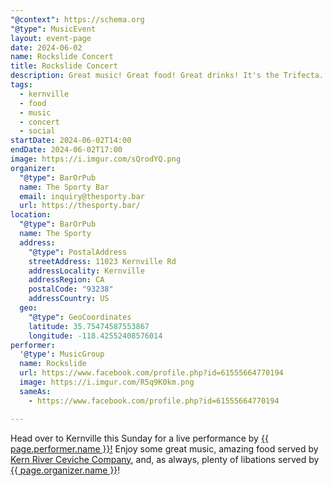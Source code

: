 ```yaml
---
"@context": https://schema.org
"@type": MusicEvent
layout: event-page
date: 2024-06-02
name: Rockslide Concert
title: Rockslide Concert
description: Great music! Great food! Great drinks! It's the Trifecta... What more could you ask for?
tags:
  - kernville
  - food
  - music
  - concert
  - social
startDate: 2024-06-02T14:00
endDate: 2024-06-02T17:00
image: https://i.imgur.com/sQrodYQ.png
organizer:
  "@type": BarOrPub
  name: The Sporty Bar
  email: inquiry@thesporty.bar
  url: https://thesporty.bar/
location:
  "@type": BarOrPub
  name: The Sporty
  address:
    "@type": PostalAddress
    streetAddress: 11023 Kernville Rd
    addressLocality: Kernville
    addressRegion: CA
    postalCode: "93238"
    addressCountry: US
  geo:
    "@type": GeoCoordinates
    latitude: 35.75474587553867
    longitude: -118.42552408576014
performer:
  '@type': MusicGroup
  name: Rockslide
  url: https://www.facebook.com/profile.php?id=61555664770194
  image: https://i.imgur.com/R5q9K0km.png
  sameAs:
    - https://www.facebook.com/profile.php?id=61555664770194

---
```

<!-- markdownlint-disable -->
Head over to Kernville this Sunday for a live performance by <a href="{{ page.performer.url }}" rel="noopener noreferrer external" target="_blank">{{ page.performer.name }}!</a> Enjoy some great music, amazing food served by <a  href="https://kernriverceviche.com/" rel="noopener noreferrer external" target="_blank">Kern River Ceviche Company</a>, and, as always, plenty of libations served by <a href="{{ page.organizer.url }}" rel="noreferrer noopener external" target="_blank">{{ page.organizer.name }}</a>!


